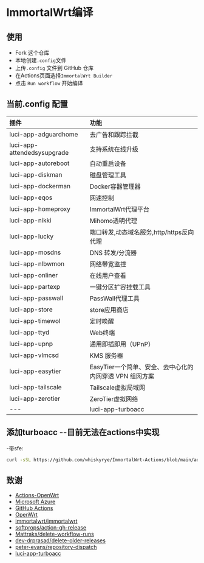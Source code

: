 # ImmortalWrt编译
## 使用

- Fork 这个仓库
- 本地创建`.config`文件
- 上传`.config` 文件到 GitHub 仓库
- 在Actions页面选择`ImmortalWrt Builder`
- 点击 `Run workflow` 开始编译

## 当前.config 配置
|插件|功能|
|:-|:-|
|luci-app-adguardhome|去广告和跟踪拦截|
|luci-app-attendedsysupgrade|支持系统在线升级|
|luci-app-autoreboot|自动重启设备|
|luci-app-diskman|磁盘管理工具|
|luci-app-dockerman|Docker容器管理器|
|luci-app-eqos|网速控制|
|luci-app-homeproxy|ImmortalWrt代理平台|
|luci-app-nikki|Mihomo透明代理|
|luci-app-lucky|端口转发,动态域名服务,http/https反向代理|
|luci-app-mosdns| DNS 转发/分流器|
|luci-app-nlbwmon|网络带宽监控|
|luci-app-onliner|在线用户查看|
|luci-app-partexp|一键分区扩容挂载工具|
|luci-app-passwall|PassWall代理工具|
|luci-app-store|store应用商店|
|luci-app-timewol|定时唤醒|
|luci-app-ttyd|Web终端|
|luci-app-upnp|通用即插即用（UPnP）|
|luci-app-vlmcsd|KMS 服务器|
|luci-app-easytier|EasyTier一个简单、安全、去中心化的内网穿透 VPN 组网方案|
|luci-app-tailscale|Tailscale虚拟局域网|
|luci-app-zerotier|ZeroTier虚拟网络|
---|luci-app-turboacc|Turbo ACC 网络加速|---

## 添加turboacc --目前无法在actions中实现

-带sfe:
 ```bash
 curl -sSL https://github.com/whiskyrye/ImmortalWrt-Actions/blob/main/add_turboacc.sh -o add_turboacc.sh && bash add_turboacc.sh
```

## 致谢

- [Actions-OpenWrt](https://github.com/P3TERX/Actions-OpenWrt)
- [Microsoft Azure](https://azure.microsoft.com)
- [GitHub Actions](https://github.com/features/actions)
- [OpenWrt](https://github.com/openwrt/openwrt)
- [immortalwrt/immortalwrt](https://github.com/immortalwrt/immortalwrt)
- [softprops/action-gh-release](https://github.com/softprops/action-gh-release)
- [Mattraks/delete-workflow-runs](https://github.com/Mattraks/delete-workflow-runs)
- [dev-drprasad/delete-older-releases](https://github.com/dev-drprasad/delete-older-releases)
- [peter-evans/repository-dispatch](https://github.com/peter-evans/repository-dispatch)
- [luci-app-turboacc](https://github.com/chenmozhijin/turboacc)

